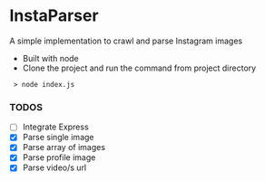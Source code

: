 # InstaParser
A simple implementation to crawl and parse Instagram images
- Built with node
- Clone the project and run the command from project directory
```code
 > node index.js 
 ```  

### TODOS
- [ ] Integrate Express
- [x] Parse single image
- [x] Parse array of images
- [x] Parse profile image
- [x] Parse video/s url